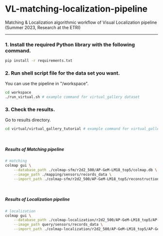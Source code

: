 # VL-matching-localization-pipeline
Matching &amp; Localization algorithmic workflow of Visual Localization pipeline (Summer 2023, Research at the ETRI)

---
### 1. Install the required Python library with the following command.
```bash
pip install -r requirements.txt
```

### 2. Run shell script file for the data set you want.
You can use the pipeline in "/workspace".
```bash
cd workspace
./run_virtual.sh # example command for virtual_gallery dataset
```

### 3. Check the results.
Go to results directory.
```bash
cd virtual/virtual_gallery_tutorial # example command for virtual_gallery dataset
```
<br/>

##### Results of Matching pipeline
```bash
# matching
colmap gui \
    --database_path ./colmap-sfm/r2d2_500/AP-GeM-LM18_top5/colmap.db \
    --image_path ./mapping/sensors/records_data \
    --import_path ./colmap-sfm/r2d2_500/AP-GeM-LM18_top5/reconstruction/
```
<br/>

##### Results of Localization pipeline
```bash
# localization
colmap gui \
    --database_path ./colmap-localization/r2d2_500/AP-GeM-LM18_top5/AP-GeM-LM18_top5/colmap_localized/colmap.db \
    --image_path query/sensors/records_data \
    --import_path ./colmap-localization/r2d2_500/AP-GeM-LM18_top5/AP-GeM-LM18_top5/colmap_localized/reconstruction/
```